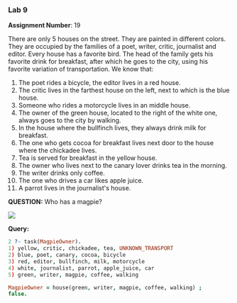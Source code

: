 ### Lab 9

**Assignment Number**: 19

There are only 5 houses on the street. 
They are painted in different colors. 
They are occupied by the families of a poet, writer, critic, journalist and editor. 
Every house has a favorite bird. The head of the family gets his favorite drink for breakfast, 
after which he goes to the city, using his favorite variation of transportation. We know that:
1. The poet rides a bicycle, the editor lives in a red house.
2. The critic lives in the farthest house on the left, next to which is the blue house.
3. Someone who rides a motorcycle lives in an middle house.
4. The owner of the green house, located to the right of the white one, always goes to the city by walking.
5. In the house where the bullfinch lives, they always drink milk for breakfast.
6. The one who gets cocoa for breakfast lives next door to the house where the chickadee lives.
7. Tea is served for breakfast in the yellow house.
8. The owner who lives next to the canary lover drinks tea in the morning.
9. The writer drinks only coffee.
10. The one who drives a car likes apple juice.
11. A parrot lives in the journalist's house.

**QUESTION:** Who has a magpie?

![](./png/RESULTS.png)

**Query:**
```prolog
2 ?- task(MagpieOwner).
1) yellow, critic, chickadee, tea, UNKNOWN_TRANSPORT
2) blue, poet, canary, cocoa, bicycle
3) red, editor, bullfinch, milk, motorcycle
4) white, journalist, parrot, apple_juice, car
5) green, writer, magpie, coffee, walking

MagpieOwner = house(green, writer, magpie, coffee, walking) ;
false.
```